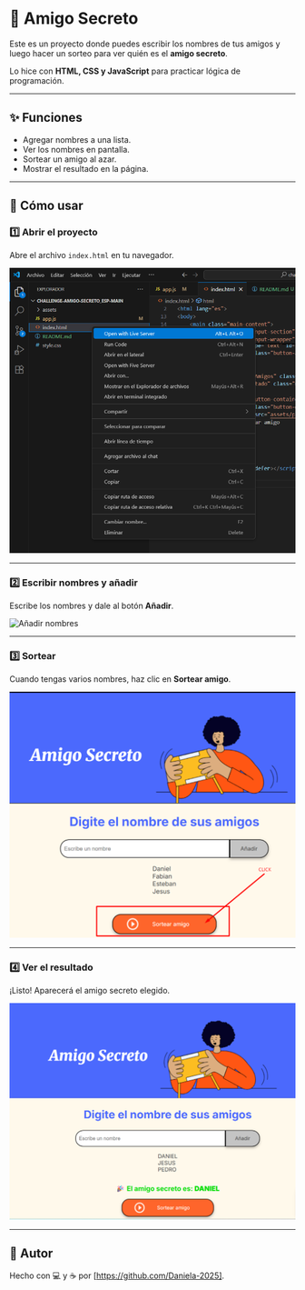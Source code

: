 # 🎁 Amigo Secreto

Este es un proyecto donde puedes escribir los nombres de tus amigos y luego hacer un sorteo para ver quién es el **amigo secreto**.  

Lo hice con **HTML, CSS y JavaScript** para practicar lógica de programación.  

---

## ✨ Funciones
- Agregar nombres a una lista.
- Ver los nombres en pantalla.
- Sortear un amigo al azar.
- Mostrar el resultado en la página.

---

## 🚀 Cómo usar

### 1️⃣ Abrir el proyecto
Abre el archivo `index.html` en tu navegador.  

![Abrir index](assets/abrir-navegador.png)

---

### 2️⃣ Escribir nombres y añadir
Escribe los nombres y dale al botón **Añadir**.  

![Añadir nombres](assets/AÑADIR-NOMBRE.png)

---

### 3️⃣ Sortear
Cuando tengas varios nombres, haz clic en **Sortear amigo**.  

![Sortear amigo](assets/DAR-CLICK-SORTEAR.png)

---

### 4️⃣ Ver el resultado
¡Listo! Aparecerá el amigo secreto elegido.  

![Resultado sorteo](assets/CHALLENGE.png)

---

## 👤 Autor
Hecho con 💻 y ☕ por [https://github.com/Daniela-2025].
